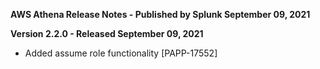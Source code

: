 **AWS Athena Release Notes - Published by Splunk September 09, 2021**


**Version 2.2.0 - Released September 09, 2021**

* Added assume role functionality [PAPP-17552]
